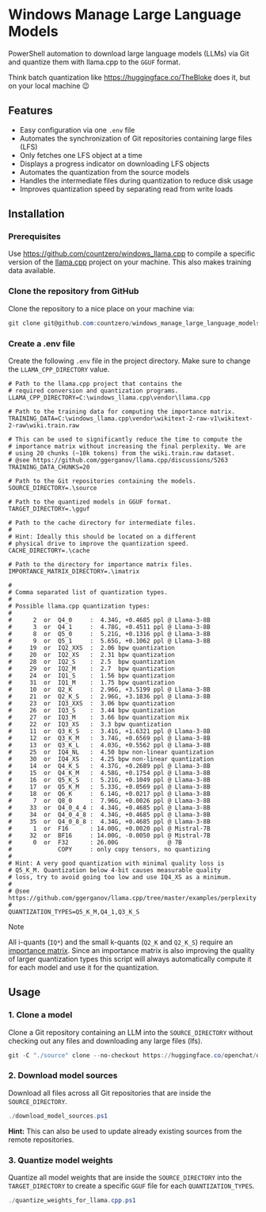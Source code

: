 # Windows Manage Large Language Models

PowerShell automation to download large language models (LLMs) via Git and quantize them with llama.cpp to the `GGUF` format.

Think batch quantization like https://huggingface.co/TheBloke does it, but on your local machine :wink:

## Features

- Easy configuration via one `.env` file
- Automates the synchronization of Git repositories containing large files (LFS)
- Only fetches one LFS object at a time
- Displays a progress indicator on downloading LFS objects
- Automates the quantization from the source models
- Handles the intermediate files during quantization to reduce disk usage
- Improves quantization speed by separating read from write loads

## Installation

### Prerequisites

Use https://github.com/countzero/windows_llama.cpp to compile a specific version of the [llama.cpp](https://github.com/ggerganov/llama.cpp) project on your machine. This also makes training data available.


### Clone the repository from GitHub

Clone the repository to a nice place on your machine via:

```PowerShell
git clone git@github.com:countzero/windows_manage_large_language_models.git
```

### Create a .env file

Create the following `.env` file in the project directory. Make sure to change the `LLAMA_CPP_DIRECTORY` value.

```Env
# Path to the llama.cpp project that contains the
# required conversion and quantization programs.
LLAMA_CPP_DIRECTORY=C:\windows_llama.cpp\vendor\llama.cpp

# Path to the training data for computing the importance matrix.
TRAINING_DATA=C:\windows_llama.cpp\vendor\wikitext-2-raw-v1\wikitext-2-raw\wiki.train.raw

# This can be used to significantly reduce the time to compute the
# importance matrix without increasing the final perplexity. We are
# using 20 chunks (~10k tokens) from the wiki.train.raw dataset.
# @see https://github.com/ggerganov/llama.cpp/discussions/5263
TRAINING_DATA_CHUNKS=20

# Path to the Git repositories containing the models.
SOURCE_DIRECTORY=.\source

# Path to the quantized models in GGUF format.
TARGET_DIRECTORY=.\gguf

# Path to the cache directory for intermediate files.
#
# Hint: Ideally this should be located on a different
# physical drive to improve the quantization speed.
CACHE_DIRECTORY=.\cache

# Path to the directory for importance matrix files.
IMPORTANCE_MATRIX_DIRECTORY=.\imatrix

#
# Comma separated list of quantization types.
#
# Possible llama.cpp quantization types:
#
#      2  or  Q4_0     :  4.34G, +0.4685 ppl @ Llama-3-8B
#      3  or  Q4_1     :  4.78G, +0.4511 ppl @ Llama-3-8B
#      8  or  Q5_0     :  5.21G, +0.1316 ppl @ Llama-3-8B
#      9  or  Q5_1     :  5.65G, +0.1062 ppl @ Llama-3-8B
#     19  or  IQ2_XXS  :  2.06 bpw quantization
#     20  or  IQ2_XS   :  2.31 bpw quantization
#     28  or  IQ2_S    :  2.5  bpw quantization
#     29  or  IQ2_M    :  2.7  bpw quantization
#     24  or  IQ1_S    :  1.56 bpw quantization
#     31  or  IQ1_M    :  1.75 bpw quantization
#     10  or  Q2_K     :  2.96G, +3.5199 ppl @ Llama-3-8B
#     21  or  Q2_K_S   :  2.96G, +3.1836 ppl @ Llama-3-8B
#     23  or  IQ3_XXS  :  3.06 bpw quantization
#     26  or  IQ3_S    :  3.44 bpw quantization
#     27  or  IQ3_M    :  3.66 bpw quantization mix
#     22  or  IQ3_XS   :  3.3 bpw quantization
#     11  or  Q3_K_S   :  3.41G, +1.6321 ppl @ Llama-3-8B
#     12  or  Q3_K_M   :  3.74G, +0.6569 ppl @ Llama-3-8B
#     13  or  Q3_K_L   :  4.03G, +0.5562 ppl @ Llama-3-8B
#     25  or  IQ4_NL   :  4.50 bpw non-linear quantization
#     30  or  IQ4_XS   :  4.25 bpw non-linear quantization
#     14  or  Q4_K_S   :  4.37G, +0.2689 ppl @ Llama-3-8B
#     15  or  Q4_K_M   :  4.58G, +0.1754 ppl @ Llama-3-8B
#     16  or  Q5_K_S   :  5.21G, +0.1049 ppl @ Llama-3-8B
#     17  or  Q5_K_M   :  5.33G, +0.0569 ppl @ Llama-3-8B
#     18  or  Q6_K     :  6.14G, +0.0217 ppl @ Llama-3-8B
#      7  or  Q8_0     :  7.96G, +0.0026 ppl @ Llama-3-8B
#     33  or  Q4_0_4_4 :  4.34G, +0.4685 ppl @ Llama-3-8B
#     34  or  Q4_0_4_8 :  4.34G, +0.4685 ppl @ Llama-3-8B
#     35  or  Q4_0_8_8 :  4.34G, +0.4685 ppl @ Llama-3-8B
#      1  or  F16      : 14.00G, +0.0020 ppl @ Mistral-7B
#     32  or  BF16     : 14.00G, -0.0050 ppl @ Mistral-7B
#      0  or  F32      : 26.00G              @ 7B
#             COPY     : only copy tensors, no quantizing
#
# Hint: A very good quantization with minimal quality loss is
# Q5_K_M. Quantization below 4-bit causes measurable quality
# loss, try to avoid going too low and use IQ4_XS as a minimum.
#
# @see https://github.com/ggerganov/llama.cpp/tree/master/examples/perplexity
#
QUANTIZATION_TYPES=Q5_K_M,Q4_1,Q3_K_S
```

> [!NOTE]
> All i-quants (`IQ*`) and the small k-quants (`Q2_K` and `Q2_K_S`) require an [importance matrix](https://github.com/ggerganov/llama.cpp/tree/master/examples/imatrix). Since an importance matrix is also improving the quality of larger quantization types this script will always automatically compute it for each model and use it for the quantization.

## Usage

### 1. Clone a model

Clone a Git repository containing an LLM into the `SOURCE_DIRECTORY` without checking out any files and downloading any large files (lfs).

```PowerShell
git -C "./source" clone --no-checkout https://huggingface.co/openchat/openchat-3.6-8b-20240522
```

### 2. Download model sources

Download all files across all Git repositories that are inside the `SOURCE_DIRECTORY`.

```PowerShell
./download_model_sources.ps1
```

**Hint:** This can also be used to update already existing sources from the remote repositories.

### 3. Quantize model weights

Quantize all model weights that are inside the `SOURCE_DIRECTORY` into the `TARGET_DIRECTORY` to create a specific `GGUF` file for each `QUANTIZATION_TYPES`.

```PowerShell
./quantize_weights_for_llama.cpp.ps1
```
